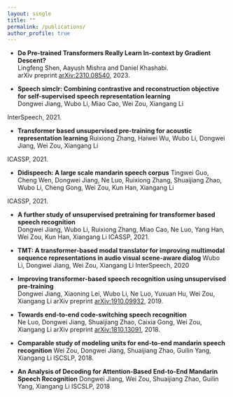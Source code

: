 ```yaml
---
layout: single
title: ""
permalink: /publications/
author_profile: true
---
```


* **Do Pre-trained Transformers Really Learn In-context by Gradient Descent?**  
Lingfeng Shen, Aayush Mishra and Daniel Khashabi.  
arXiv preprint [arXiv:2310.08540](https://arxiv.org/abs/2310.08540), 2023.


* **Speech simclr: Combining contrastive and reconstruction objective for self-supervised speech representation learning**  
Dongwei Jiang, Wubo Li, Miao Cao, Wei Zou, Xiangang Li

InterSpeech, 2021.

* **Transformer based unsupervised pre-training for acoustic representation learning** 
Ruixiong Zhang, Haiwei Wu, Wubo Li, Dongwei Jiang, Wei Zou, Xiangang Li

ICASSP, 2021.

* **Didispeech: A large scale mandarin speech corpus**
Tingwei Guo, Cheng Wen, Dongwei Jiang, Ne Luo, Ruixiong Zhang, Shuaijiang Zhao, Wubo Li, Cheng Gong, Wei Zou, Kun Han, Xiangang Li

ICASSP, 2021.

* **A further study of unsupervised pretraining for transformer based speech recognition**  
Dongwei Jiang, Wubo Li, Ruixiong Zhang, Miao Cao, Ne Luo, Yang Han, Wei Zou, Kun Han, Xiangang Li
ICASSP, 2021.

* **TMT: A transformer-based modal translator for improving multimodal sequence representations in audio visual scene-aware dialog**
Wubo Li, Dongwei Jiang, Wei Zou, Xiangang Li
InterSpeech, 2020

* **Improving transformer-based speech recognition using unsupervised pre-training**  
Dongwei Jiang, Xiaoning Lei, Wubo Li, Ne Luo, Yuxuan Hu, Wei Zou, Xiangang Li
arXiv preprint [arXiv:1910.09932](https://arxiv.org/pdf/1910.09932.pdf), 2019.

* **Towards end-to-end code-switching speech recognition**  
Ne Luo, Dongwei Jiang, Shuaijiang Zhao, Caixia Gong, Wei Zou, Xiangang Li
arXiv preprint [arXiv:1810.13091](https://arxiv.org/abs/1810.13091), 2018.

* **Comparable study of modeling units for end-to-end mandarin speech recognition** 
Wei Zou, Dongwei Jiang, Shuaijiang Zhao, Guilin Yang, Xiangang Li
ISCSLP, 2018.

* **An Analysis of Decoding for Attention-Based End-to-End Mandarin Speech Recognition**
Dongwei Jiang, Wei Zou, Shuaijiang Zhao, Guilin Yang, Xiangang Li
ISCSLP, 2018



